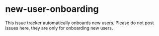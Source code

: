 # new-user-onboarding
This issue tracker automatically onboards new users. Please do not post issues here, they are only for onboarding new users.
